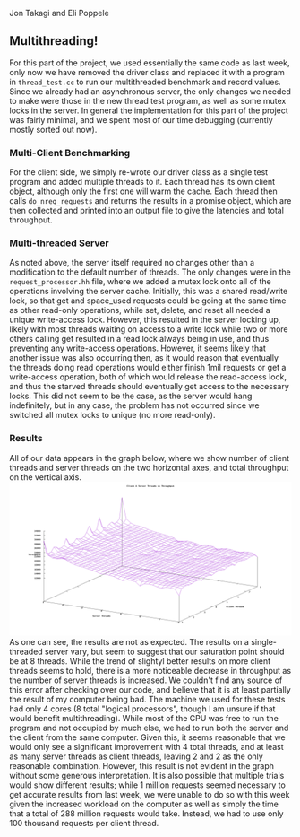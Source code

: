 Jon Takagi and Eli Poppele

## Multithreading!
For this part of the project, we used essentially the same code as last week, only now we have removed the driver class and replaced it with a program in `thread_test.cc` to run our multithreaded benchmark and record values. Since we already had an asynchronous server, the only changes we needed to make were those in the new thread test program, as well as some mutex locks in the server. In general the implementation for this part of the project was fairly minimal, and we spent most of our time debugging (currently mostly sorted out now).

### Multi-Client Benchmarking
For the client side, we simply re-wrote our driver class as a single test program and added multiple threads to it. Each thread has its own client object, although only the first one will warm the cache. Each thread then calls `do_nreq_requests` and returns the results in a promise object, which are then collected and printed into an output file to give the latencies and total throughput.

### Multi-threaded Server
As noted above, the server itself required no changes other than a modification to the default number of threads. The only changes were in the `request_processor.hh` file, where we added a mutex lock onto all of the operations involving the server cache. Initially, this was a shared read/write lock, so that get and space_used requests could be going at the same time as other read-only operations, while set, delete, and reset all needed a unique write-access lock. However, this resulted in the server locking up, likely with most threads waiting on access to a write lock while two or more others calling get resulted in a read lock always being in use, and thus preventing any write-access operations. However, it seems likely that another issue was also occurring then, as it would reason that eventually the threads doing read operations would either finish 1mil requests or get a write-access operation, both of which would release the read-access lock, and thus the starved threads should eventually get access to the necessary locks. This did not seem to be the case, as the server would hang indefinitely, but in any case, the problem has not occurred since we switched all mutex locks to unique (no more read-only).

### Results
All of our data appears in the graph below, where we show number of client threads and server threads on the two horizontal axes, and total throughput on the vertical axis.
![Threads and Throughput](/3d_graph.png)
As one can see, the results are not as expected. The results on a single-threaded server vary, but seem to suggest that our saturation point should be at 8 threads. While the trend of slightyl better results on more client threads seems to hold, there is a more noticeable decrease in throughput as the number of server threads is increased. We couldn't find any source of this error after checking over our code, and believe that it is at least partially the result of my computer being bad. The machine we used for these tests had only 4 cores (8 total "logical processors", though I am unsure if that would benefit multithreading). While most of the CPU was free to run the program and not occupied by much else, we had to run both the server and the client from the same computer. Given this, it seems reasonable that we would only see a significant improvement with 4 total threads, and at least as many server threads as client threads, leaving 2 and 2 as the only reasonable combination. However, this result is not evident in the graph without some generous interpretation. It is also possible that multiple trials would show different results; while 1 million requests seemed necessary to get accurate results from last week, we were unable to do so with this week given the increased workload on the computer as well as simply the time that a total of 288 million requests would take. Instead, we had to use only 100 thousand requests per client thread.

